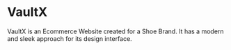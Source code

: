 # VaultX

VaultX is an Ecommerce Website created for a Shoe Brand. It has a modern and sleek approach for its design interface. 
